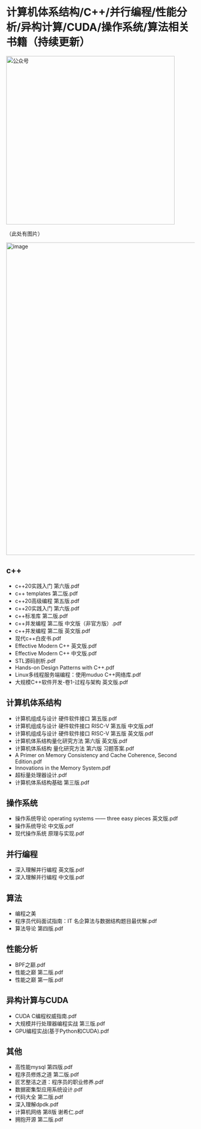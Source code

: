 # 计算机体系结构/C++/并行编程/性能分析/异构计算/CUDA/操作系统/算法相关书籍（持续更新）

<img width="450" alt="公众号" src="https://user-images.githubusercontent.com/14103319/196999717-960c4da3-f211-4f85-8296-0bf1ff6a648d.png">

（此处有图片）

<img width="835" alt="image" src="https://user-images.githubusercontent.com/14103319/204700765-a0b37f3f-7989-459e-b3c4-af59b77d863a.png">


## c++
- c++20实践入门 第六版.pdf
- c++ templates 第二版.pdf
- c++20高级编程 第五版.pdf
- c++20实践入门 第六版.pdf
- c++标准库 第二版.pdf
- c++并发编程 第二版 中文版（非官方版）.pdf
- c++并发编程 第二版 英文版.pdf
- 现代c++白皮书.pdf
- Effective Modern C++ 英文版.pdf
- Effective Modern C++ 中文版.pdf
- STL源码剖析.pdf
- Hands-on Design Patterns with C++.pdf
- Linux多线程服务端编程：使用muduo C++网络库.pdf
- 大规模C++软件开发-卷1-过程与架构 英文版.pdf

## 计算机体系结构
- 计算机组成与设计 硬件软件接口 第五版.pdf
- 计算机组成与设计 硬件软件接口 RISC-V 第五版 中文版.pdf
- 计算机组成与设计 硬件软件接口 RISC-V 第五版 英文版.pdf
- 计算机体系结构量化研究方法 第六版 英文版.pdf
- 计算机体系结构 量化研究方法 第六版 习题答案.pdf
- A Primer on Memory Consistency and Cache Coherence, Second Edition.pdf
- Innovations in the Memory System.pdf
- 超标量处理器设计.pdf
- 计算机体系结构基础 第三版.pdf

## 操作系统
- 操作系统导论 operating systems —— three easy pieces 英文版.pdf
- 操作系统导论 中文版.pdf
- 现代操作系统 原理与实现.pdf

## 并行编程
- 深入理解并行编程 英文版.pdf
- 深入理解并行编程 中文版.pdf

## 算法
- 编程之美
- 程序员代码面试指南：IT 名企算法与数据结构题目最优解.pdf
- 算法导论 第四版.pdf

## 性能分析
- BPF之巅.pdf
- 性能之巅 第二版.pdf
- 性能之巅 第一版.pdf

## 异构计算与CUDA
- CUDA C编程权威指南.pdf
- 大规模并行处理器编程实战 第三版.pdf
- GPU编程实战(基于Python和CUDA).pdf

## 其他
- 高性能mysql 第四版.pdf
- 程序员修炼之道 第二版.pdf
- 匠艺整洁之道：程序员的职业修养.pdf
- 数据密集型应用系统设计.pdf
- 代码大全 第二版.pdf
- 深入理解dpdk.pdf
- 计算机网络 第8版 谢希仁.pdf
- 拥抱开源 第二版.pdf


